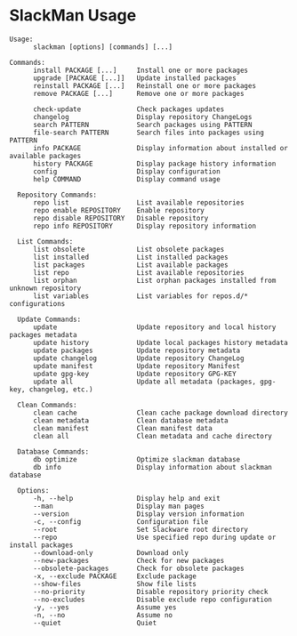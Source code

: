 # SlackMan Usage

    Usage:
          slackman [options] [commands] [...]

    Commands:
          install PACKAGE [...]     Install one or more packages
          upgrade [PACKAGE [...]]   Update installed packages
          reinstall PACKAGE [...]   Reinstall one or more packages
          remove PACKAGE [...]      Remove one or more packages

          check-update              Check packages updates
          changelog                 Display repository ChangeLogs
          search PATTERN            Search packages using PATTERN
          file-search PATTERN       Search files into packages using PATTERN
          info PACKAGE              Display information about installed or available packages
          history PACKAGE           Display package history information
          config                    Display configuration
          help COMMAND              Display command usage

      Repository Commands:
          repo list                 List available repositories
          repo enable REPOSITORY    Enable repository
          repo disable REPOSITORY   Disable repository
          repo info REPOSITORY      Display repository information

      List Commands:
          list obsolete             List obsolete packages
          list installed            List installed packages
          list packages             List available packages
          list repo                 List available repositories
          list orphan               List orphan packages installed from unknown repository
          list variables            List variables for repos.d/* configurations

      Update Commands:
          update                    Update repository and local history packages metadata
          update history            Update local packages history metadata
          update packages           Update repository metadata
          update changelog          Update repository ChangeLog
          update manifest           Update repository Manifest
          update gpg-key            Update repository GPG-KEY
          update all                Update all metadata (packages, gpg-key, changelog, etc.)

      Clean Commands:
          clean cache               Clean cache package download directory
          clean metadata            Clean database metadata
          clean manifest            Clean manifest data
          clean all                 Clean metadata and cache directory

      Database Commands:
          db optimize               Optimize slackman database
          db info                   Display information about slackman database

      Options:
          -h, --help                Display help and exit
          --man                     Display man pages
          --version                 Display version information
          -c, --config              Configuration file
          --root                    Set Slackware root directory
          --repo                    Use specified repo during update or install packages
          --download-only           Download only
          --new-packages            Check for new packages
          --obsolete-packages       Check for obsolete packages
          -x, --exclude PACKAGE     Exclude package
          --show-files              Show file lists
          --no-priority             Disable repository priority check
          --no-excludes             Disable exclude repo configuration
          -y, --yes                 Assume yes
          -n, --no                  Assume no
          --quiet                   Quiet

